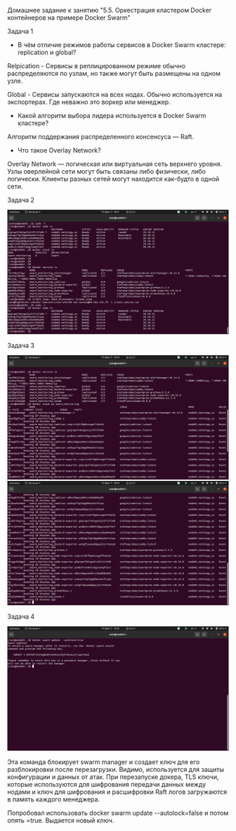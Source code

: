 Домашнее задание к занятию "5.5. Оркестрация кластером Docker контейнеров на примере Docker Swarm"

Задача 1

- В чём отличие режимов работы сервисов в Docker Swarm кластере: replication и global?

Relpication -  Сервисы в реплицированном режиме обычно распределяются по узлам, но также могут быть размещены на одном узле.

Global - Сервисы запускаются на всех нодах. Обычно используется на экспортерах. Где неважно это воркер или менеджер.

- Какой алгоритм выбора лидера используется в Docker Swarm кластере?

Алгоритм поддержания распределенного консенсуса — Raft.

- Что такое Overlay Network?

Overlay Network — логическая или виртуальная сеть верхнего уровня. Узлы оверлейной сети могут быть связаны либо физически, либо логически. Клиенты разных сетей могут находится как-будто в одной сети.

Задача 2

![](https://github.com/flibook/devops-netology/blob/main/screen1.png)

Задача 3

![](https://github.com/flibook/devops-netology/blob/main/screen2.png)
![](https://github.com/flibook/devops-netology/blob/main/screen3.png)


Задача 4

![](https://github.com/flibook/devops-netology/blob/main/screen4.png)

Эта команда блокирует swarm manager и создает ключ для его разблокировки после перезагрузки. Видимо, используется для защиты конфигурации и данных от атак.
При перезапуске докера, TLS ключи, которые используются для шифрования передачи данных между нодами и ключ для шифрования и расшифровки Raft логов загружаются в память каждого менеджера. 

Попробовал использовать docker swarm update --autolock=false и потом опять =true. Выдается новый ключ.
